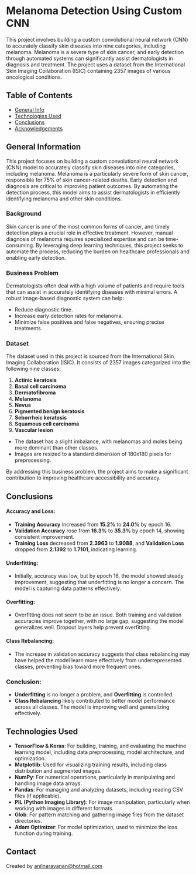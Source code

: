 # Melanoma Detection Using Custom CNN
This project involves building a custom convolutional neural network (CNN) to accurately classify skin diseases into nine categories, including melanoma. Melanoma is a severe type of skin cancer, and early detection through automated systems can significantly assist dermatologists in diagnosis and treatment. The project uses a dataset from the International Skin Imaging Collaboration (ISIC) containing 2357 images of various oncological conditions.

## Table of Contents
* [General Info](#general-information)
* [Technologies Used](#technologies-used)
* [Conclusions](#conclusions)
* [Acknowledgements](#acknowledgements)

## General Information

This project focuses on building a custom convolutional neural network (CNN) model to accurately classify skin diseases into nine categories, including melanoma. Melanoma is a particularly severe form of skin cancer, responsible for 75% of skin cancer-related deaths. Early detection and diagnosis are critical to improving patient outcomes. By automating the detection process, this model aims to assist dermatologists in efficiently identifying melanoma and other skin conditions.

### Background  
Skin cancer is one of the most common forms of cancer, and timely detection plays a crucial role in effective treatment. However, manual diagnosis of melanoma requires specialized expertise and can be time-consuming. By leveraging deep learning techniques, this project seeks to automate the process, reducing the burden on healthcare professionals and enabling early detection.

### Business Problem  
Dermatologists often deal with a high volume of patients and require tools that can assist in accurately identifying diseases with minimal errors. A robust image-based diagnostic system can help:
- Reduce diagnostic time.
- Increase early detection rates for melanoma.
- Minimize false positives and false negatives, ensuring precise treatments.

### Dataset  
The dataset used in this project is sourced from the International Skin Imaging Collaboration (ISIC). It consists of 2357 images categorized into the following nine classes:
1. **Actinic keratosis**  
2. **Basal cell carcinoma**  
3. **Dermatofibroma**  
4. **Melanoma**  
5. **Nevus**  
6. **Pigmented benign keratosis**  
7. **Seborrheic keratosis**  
8. **Squamous cell carcinoma**  
9. **Vascular lesion**

- The dataset has a slight imbalance, with melanomas and moles being more dominant than other classes.
- Images are resized to a standard dimension of 180x180 pixels for preprocessing.

By addressing this business problem, the project aims to make a significant contribution to improving healthcare accessibility and accuracy.

## Conclusions
#### **Accuracy and Loss:**
   - **Training Accuracy** increased from **15.2%** to **24.0%** by epoch 16.
   - **Validation Accuracy** rose from **16.3%** to **35.3%** by epoch 14, showing consistent improvement.
   - **Training Loss** decreased from **2.3963** to **1.9088**, and **Validation Loss** dropped from **2.1392** to **1.7101**, indicating learning.

#### **Underfitting:**
   - Initially, accuracy was low, but by epoch 16, the model showed steady improvement, suggesting that underfitting is no longer a concern. The model is capturing data patterns effectively.

#### **Overfitting:**
   - Overfitting does not seem to be an issue. Both training and validation accuracies improve together, with no large gap, suggesting the model generalizes well. Dropout layers help prevent overfitting.

#### **Class Rebalancing:**
   - The increase in validation accuracy suggests that class rebalancing may have helped the model learn more effectively from underrepresented classes, preventing bias toward more frequent ones.

### Conclusion:
   - **Underfitting** is no longer a problem, and **Overfitting** is controlled.
   - **Class Rebalancing** likely contributed to better model performance across all classes. The model is improving well and generalizing effectively.


## Technologies Used

- **TensorFlow & Keras**: For building, training, and evaluating the machine learning model, including data preprocessing, model architecture, and optimization.
- **Matplotlib**: Used for visualizing training results, including class distribution and augmented images.
- **NumPy**: For numerical operations, particularly in manipulating and handling image data arrays.
- **Pandas**: For managing and analyzing datasets, including reading CSV files (if applicable).
- **PIL (Python Imaging Library)**: For image manipulation, particularly when working with images in different formats.
- **Glob**: For pattern matching and gathering image files from the dataset directories.
- **Adam Optimizer**: For model optimization, used to minimize the loss function during training.


## Contact
Created by anilnarayanan@hotmail.com
